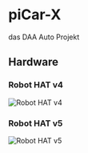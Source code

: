 # piCar-X

das DAA Auto Projekt

## Hardware

### Robot HAT v4

![Robot HAT v4](https://docs.sunfounder.com/projects/robot-hat-v4/en/latest/_images/robot_hat_pinout.png)

### Robot HAT v5

![Robot HAT v5](https://docs.sunfounder.com/projects/robot-hat-v4/en/latest/_images/robohat_pinout_v5.png)
